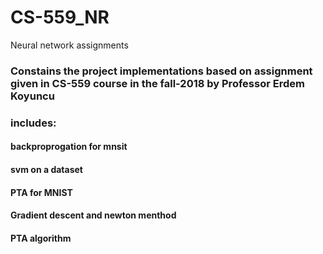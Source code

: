 # CS-559_NR
Neural network assignments
### Constains the project implementations based on assignment given in CS-559 course in the fall-2018 by Professor Erdem Koyuncu
### includes:
#### backproprogation for mnsit
#### svm on a dataset
#### PTA for MNIST
#### Gradient descent and newton menthod
#### PTA algorithm 

